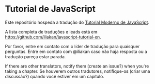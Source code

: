 
# Tutorial de JavaScript

Este repositório hospeda a tradução do [Tutorial Moderno de JavaScript](https://javascript.info).

A lista completa de traduções e leads está em <https://github.com/iliakan/javascript-tutorial-en>.

Por favor, entre em contato com o líder de tradução para quaisquer perguntas.
Entre em contato com @iliakan caso não haja resposta ou a tradução pareça estar parada.

If there are other translators, notify them (create an issue?) when you're taking a chapter.
Se houverem outros tradutores, notifique-os (criar uma discussão?) quando você estiver em um capítulo.


